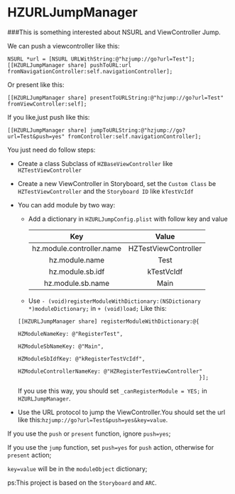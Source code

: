 HZURLJumpManager
================

###This is something interested about NSURL and ViewController Jump.

We can push a viewcontroller like this:

```
NSURL *url = [NSURL URLWithString:@"hzjump://go?url=Test"];
[[HZURLJumpManager share] pushToURL:url fromNavigationController:self.navigationController];
```

Or present like this:

```
[[HZURLJumpManager share] presentToURLString:@"hzjump://go?url=Test" fromViewController:self];
```

If you like,just push like this:

```
[[HZURLJumpManager share] jumpToURLString:@"hzjump://go?url=Test&push=yes" fromController:self.navigationController];
```

You just need do follow steps:

* Create a class Subclass of `HZBaseViewController` like `HZTestViewController`
* Create a new ViewController in Storyboard, set the `Custom Class` be `HZTestViewController` and the `Storyboard ID` like `kTestVcIdf`
* You can add module by two way: 
	
	* Add a dictionary in `HZURLJumpConfig.plist` with follow key and value 

		Key|Value
		:---:|:---:
		hz.module.controller.name | HZTestViewController
		hz.module.name | Test
		hz.module.sb.idf | kTestVcIdf
		hz.module.sb.name | Main
	* Use `- (void)registerModuleWithDictionary:(NSDictionary *)moduleDictionary;` in `+ (void)load;` Like this:	
	
	```
	[[HZURLJumpManager share] registerModuleWithDictionary:@{
                                                             HZModuleNameKey: @"RegisterTest",
                                                             HZModuleSbNameKey: @"Main",
                                                             HZModuleSbIdfKey: @"kRegisterTestVcIdf",
                                                             HZModuleControllerNameKey: @"HZRegisterTestViewController"
                                                             }];
	```
	If you use this way, you should set `_canRegisterModule = YES;` in `HZURLJumpManager`.

* Use the URL protocol to jump the ViewController.You should set the url like this:`hzjump://go?url=Test&push=yes&key=value`.

If you use the `push` or `present` function, ignore `push=yes`;

If you use the `jump` function, set `push=yes` for `push` action, otherwise for `present` action;

`key=value` will be in the `moduleObject` dictionary;

ps:This project is based on the `Storyboard` and `ARC`.
